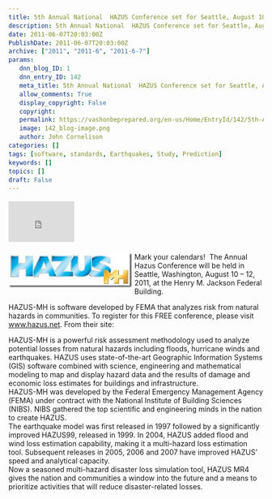 ```yaml
---
title: 5th Annual National  HAZUS Conference set for Seattle, August 10-12
description: 5th Annual National  HAZUS Conference set for Seattle, August 10-12
date: 2011-06-07T20:03:00Z
PublishDate: 2011-06-07T20:03:00Z
archive: ["2011", "2011-6", "2011-6-7"]
params:
   dnn_blog_ID: 1
   dnn_entry_ID: 142
   meta_title: 5th Annual National  HAZUS Conference set for Seattle, August 10-12
   allow_comments: True
   display_copyright: False
   copyright: 
   permalink: https://vashonbeprepared.org/en-us/Home/EntryId/142/5th-Annual-National-HAZUS-Conference-set-for-Seattle-August-10-12
   image: 142_blog-image.png
   author: John Cornelison
categories: []
tags: [software, standards, Earthquakes, Study, Prediction]
keywords: []
topics: []
draft: False
---
```


<div class="wlWriterHeaderFooter" style="padding-bottom: 4px; margin: 0px; padding-left: 0px; padding-right: 0px; float: none; padding-top: 4px"><iframe src="http://www.facebook.com/widgets/like.php?href=http://vashoneoc.org/Blogs/VashonPreparedness/tabid/164/EntryId/142/5th-Annual-National-HAZUS-Conference-set-for-Seattle-August-10-12.aspx" frameborder="0" scrolling="no" style="border-bottom: medium none; border-left: medium none; width: 130px; height: 80px; border-top: medium none; border-right: medium none"></iframe></div>
<p><a href="/images/dnnBlog/1/142/Windows-Live-Writer-National-Hazus-Conference-set-for-Seattl_B6C3-hazus-logo_2.jpg"><img title="hazus-logo" border="0" alt="hazus-logo" align="left" width="244" height="69" style="background-image: none; border-bottom: 0px; border-left: 0px; margin: 0px 5px 5px 0px; padding-left: 0px; padding-right: 0px; display: inline; float: left; border-top: 0px; border-right: 0px; padding-top: 0px" src="/images/dnnBlog/1/142/Windows-Live-Writer-National-Hazus-Conference-set-for-Seattl_B6C3-hazus-logo_thumb.jpg" /></a>Mark your calendars!&#160; The Annual Hazus Conference will be held in Seattle, Washington, August 10 – 12, 2011, at the Henry M. Jackson Federal Building.&#160;</p>
<p>HAZUS-MH is software developed by FEMA that analyzes risk from natural hazards in communities. To register for this FREE conference, please visit <a href="http://www.hazus.net">www.hazus.net</a>. From their site:</p>
<p>HAZUS-MH is a powerful risk assessment methodology used to analyze potential losses from natural hazards including floods, hurricane winds and earthquakes. HAZUS uses state-of-the-art Geographic Information Systems (GIS) software combined with science, engineering and mathematical modeling to map and display hazard data and the results of damage and economic loss estimates for buildings and infrastructure. <br />
HAZUS-MH was developed by the Federal Emergency Management Agency (FEMA) under contract with the National Institute of Building Sciences (NIBS). NIBS gathered the top scientific and engineering minds in the nation to create HAZUS.&#160; <br />
The earthquake model was first released in 1997 followed by a significantly improved HAZUS99, released in 1999. In 2004, HAZUS added flood and wind loss estimation capability, making it a multi-hazard loss estimation tool. Subsequent releases in 2005, 2006 and 2007 have improved HAZUS’ speed and analytical capacity. <br />
Now a seasoned multi-hazard disaster loss simulation tool, HAZUS MR4 gives the nation and communities a window into the future and a means to prioritize activities that will reduce disaster-related losses.</p>
